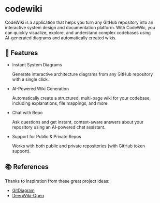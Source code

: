 # codewiki

CodeWiki is a application that helps you turn any GitHub repository into an interactive system design and documentation platform. With CodeWiki, you can quickly visualize, explore, and understand complex codebases using AI-generated diagrams and automatically created wikis.

## 🚀 Features

- Instant System Diagrams

  Generate interactive architecture diagrams from any GitHub repository with a single click.

- AI-Powered Wiki Generation

  Automatically create a structured, multi-page wiki for your codebase, including explanations, file mappings, and more.

- Chat with Repo

  Ask questions and get instant, context-aware answers about your repository using an AI-powered chat assistant.

- Support for Public & Private Repos

  Works with both public and private repositories (with GitHub token support).

## 📚 References

Thanks to inspiration from these great project ideas:

- [GitDiagram](https://github.com/ahmedkhaleel2004/gitdiagram)
- [DeepWiki-Open](https://github.com/AsyncFuncAI/deepwiki-open)
